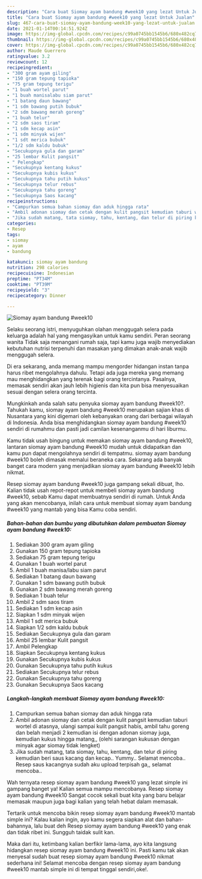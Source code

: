 ```yaml
---
description: "Cara buat Siomay ayam bandung #week10 yang lezat Untuk Jualan"
title: "Cara buat Siomay ayam bandung #week10 yang lezat Untuk Jualan"
slug: 467-cara-buat-siomay-ayam-bandung-week10-yang-lezat-untuk-jualan
date: 2021-01-14T00:14:51.924Z
image: https://img-global.cpcdn.com/recipes/c99a0745bb1545b6/680x482cq70/siomay-ayam-bandung-week10-foto-resep-utama.jpg
thumbnail: https://img-global.cpcdn.com/recipes/c99a0745bb1545b6/680x482cq70/siomay-ayam-bandung-week10-foto-resep-utama.jpg
cover: https://img-global.cpcdn.com/recipes/c99a0745bb1545b6/680x482cq70/siomay-ayam-bandung-week10-foto-resep-utama.jpg
author: Maude Guerrero
ratingvalue: 3.2
reviewcount: 12
recipeingredient:
- "300 gram ayam giling"
- "150 gram tepung tapioka"
- "75 gram tepung terigu"
- "1 buah wortel parut"
- "1 buah manisalabu siam parut"
- "1 batang daun bawang"
- "1 sdm bawang putih bubuk"
- "2 sdm bawang merah goreng"
- "1 buah telur"
- "2 sdm saos tiram"
- "1 sdm kecap asin"
- "1 sdm minyak wijen"
- "1 sdt merica bubuk"
- "1/2 sdm kaldu bubuk"
- "Secukupnya gula dan garam"
- "25 lembar Kulit pangsit"
- " Pelengkap"
- "Secukupnya kentang kukus"
- "Secukupnya kubis kukus"
- "Secukupnya tahu putih kukus"
- "Secukupnya telur rebus"
- "Secukupnya tahu goreng"
- "Secukupnya Saos kacang"
recipeinstructions:
- "Campurkan semua bahan siomay dan aduk hingga rata"
- "Ambil adonan siomay dan cetak dengan kulit pangsit kemudian taburi wortel di atasnya, ulangi sampai kulit pangsit habis, ambil tahu goreng dan belah menjadi 2 kemudian isi dengan adonan siomay juga, kemudian kukus hingga matang,, (olehi sarangan kukusan dengan minyak agar siomay tidak lengket)"
- "Jika sudah matang, tata siomay, tahu, kentang, dan telur di piring kemudian beri saus kacang dan kecap.. Yummy.. Selamat mencoba.. Resep saus kacangnya sudah aku upload terpisah ga,, selamat mencoba.."
categories:
- Resep
tags:
- siomay
- ayam
- bandung

katakunci: siomay ayam bandung 
nutrition: 298 calories
recipecuisine: Indonesian
preptime: "PT34M"
cooktime: "PT39M"
recipeyield: "3"
recipecategory: Dinner

---
```



![Siomay ayam bandung #week10](https://img-global.cpcdn.com/recipes/c99a0745bb1545b6/680x482cq70/siomay-ayam-bandung-week10-foto-resep-utama.jpg)

Selaku seorang istri, menyuguhkan olahan menggugah selera pada keluarga adalah hal yang mengasyikan untuk kamu sendiri. Peran seorang  wanita Tidak saja menangani rumah saja, tapi kamu juga wajib menyediakan kebutuhan nutrisi terpenuhi dan masakan yang dimakan anak-anak wajib menggugah selera.

Di era  sekarang, anda memang mampu mengorder hidangan instan tanpa harus ribet mengolahnya dahulu. Tetapi ada juga mereka yang memang mau menghidangkan yang terenak bagi orang tercintanya. Pasalnya, memasak sendiri akan jauh lebih higienis dan kita pun bisa menyesuaikan sesuai dengan selera orang tercinta. 



Mungkinkah anda salah satu penyuka siomay ayam bandung #week10?. Tahukah kamu, siomay ayam bandung #week10 merupakan sajian khas di Nusantara yang kini digemari oleh kebanyakan orang dari berbagai wilayah di Indonesia. Anda bisa menghidangkan siomay ayam bandung #week10 sendiri di rumahmu dan pasti jadi camilan kesenanganmu di hari liburmu.

Kamu tidak usah bingung untuk memakan siomay ayam bandung #week10, lantaran siomay ayam bandung #week10 mudah untuk didapatkan dan kamu pun dapat mengolahnya sendiri di tempatmu. siomay ayam bandung #week10 boleh dimasak memalui beraneka cara. Sekarang ada banyak banget cara modern yang menjadikan siomay ayam bandung #week10 lebih nikmat.

Resep siomay ayam bandung #week10 juga gampang sekali dibuat, lho. Kalian tidak usah repot-repot untuk membeli siomay ayam bandung #week10, sebab Kamu dapat membuatnya sendiri di rumah. Untuk Anda yang akan mencobanya, inilah cara untuk membuat siomay ayam bandung #week10 yang mantab yang bisa Kamu coba sendiri.

<!--inarticleads1-->

##### Bahan-bahan dan bumbu yang dibutuhkan dalam pembuatan Siomay ayam bandung #week10:

1. Sediakan 300 gram ayam giling
1. Gunakan 150 gram tepung tapioka
1. Sediakan 75 gram tepung terigu
1. Gunakan 1 buah wortel parut
1. Ambil 1 buah manisa/labu siam parut
1. Sediakan 1 batang daun bawang
1. Gunakan 1 sdm bawang putih bubuk
1. Gunakan 2 sdm bawang merah goreng
1. Sediakan 1 buah telur
1. Ambil 2 sdm saos tiram
1. Sediakan 1 sdm kecap asin
1. Siapkan 1 sdm minyak wijen
1. Ambil 1 sdt merica bubuk
1. Siapkan 1/2 sdm kaldu bubuk
1. Sediakan Secukupnya gula dan garam
1. Ambil 25 lembar Kulit pangsit
1. Ambil  Pelengkap
1. Siapkan Secukupnya kentang kukus
1. Gunakan Secukupnya kubis kukus
1. Gunakan Secukupnya tahu putih kukus
1. Sediakan Secukupnya telur rebus
1. Gunakan Secukupnya tahu goreng
1. Gunakan Secukupnya Saos kacang




<!--inarticleads2-->

##### Langkah-langkah membuat Siomay ayam bandung #week10:

1. Campurkan semua bahan siomay dan aduk hingga rata
1. Ambil adonan siomay dan cetak dengan kulit pangsit kemudian taburi wortel di atasnya, ulangi sampai kulit pangsit habis, ambil tahu goreng dan belah menjadi 2 kemudian isi dengan adonan siomay juga, kemudian kukus hingga matang,, (olehi sarangan kukusan dengan minyak agar siomay tidak lengket)
1. Jika sudah matang, tata siomay, tahu, kentang, dan telur di piring kemudian beri saus kacang dan kecap.. Yummy.. Selamat mencoba.. Resep saus kacangnya sudah aku upload terpisah ga,, selamat mencoba..




Wah ternyata resep siomay ayam bandung #week10 yang lezat simple ini gampang banget ya! Kalian semua mampu mencobanya. Resep siomay ayam bandung #week10 Sangat cocok sekali buat kita yang baru belajar memasak maupun juga bagi kalian yang telah hebat dalam memasak.

Tertarik untuk mencoba bikin resep siomay ayam bandung #week10 mantab simple ini? Kalau kalian ingin, ayo kamu segera siapkan alat dan bahan-bahannya, lalu buat deh Resep siomay ayam bandung #week10 yang enak dan tidak ribet ini. Sungguh taidak sulit kan. 

Maka dari itu, ketimbang kalian berfikir lama-lama, ayo kita langsung hidangkan resep siomay ayam bandung #week10 ini. Pasti kamu tak akan menyesal sudah buat resep siomay ayam bandung #week10 nikmat sederhana ini! Selamat mencoba dengan resep siomay ayam bandung #week10 mantab simple ini di tempat tinggal sendiri,oke!.

